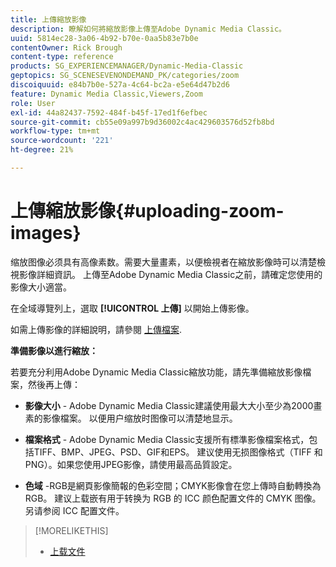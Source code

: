 ```yaml
---
title: 上傳縮放影像
description: 瞭解如何將縮放影像上傳至Adobe Dynamic Media Classic。
uuid: 5814ec28-3a06-4b92-b70e-0aa5b83e7b0e
contentOwner: Rick Brough
content-type: reference
products: SG_EXPERIENCEMANAGER/Dynamic-Media-Classic
geptopics: SG_SCENESEVENONDEMAND_PK/categories/zoom
discoiquuid: e84b7b0e-527a-4c64-bc2a-e5e64d47b2d6
feature: Dynamic Media Classic,Viewers,Zoom
role: User
exl-id: 44a82437-7592-484f-b45f-17ed1f6efbec
source-git-commit: cb55e09a997b9d36002c4ac429603576d52fb8bd
workflow-type: tm+mt
source-wordcount: '221'
ht-degree: 21%

---
```


# 上傳縮放影像{#uploading-zoom-images}

缩放图像必须具有高像素数。需要大量畫素，以便檢視者在縮放影像時可以清楚檢視影像詳細資訊。 上傳至Adobe Dynamic Media Classic之前，請確定您使用的影像大小適當。

在全域導覽列上，選取 **[!UICONTROL 上傳]** 以開始上傳影像。

如需上傳影像的詳細說明，請參閱 [上傳檔案](uploading-files.md#uploading_files).

**準備影像以進行縮放：**

若要充分利用Adobe Dynamic Media Classic縮放功能，請先準備縮放影像檔案，然後再上傳：

* **影像大小** - Adobe Dynamic Media Classic建議使用最大大小至少為2000畫素的影像檔案。 以便用户缩放时图像可以清楚地显示。

* **檔案格式** - Adobe Dynamic Media Classic支援所有標準影像檔案格式，包括TIFF、BMP、JPEG、PSD、GIF和EPS。 建议使用无损图像格式（TIFF 和 PNG）。如果您使用JPEG影像，請使用最高品質設定。

* **色域** -RGB是網頁影像簡報的色彩空間；CMYK影像會在您上傳時自動轉換為RGB。 建议上载嵌有用于转换为 RGB 的 ICC 颜色配置文件的 CMYK 图像。另请参阅 ICC 配置文件。

>[!MORELIKETHIS]
>
>* [上载文件](uploading-files.md#uploading_files)

